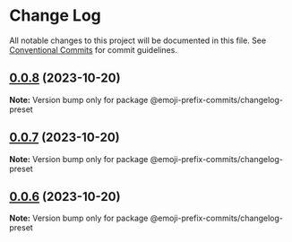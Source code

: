 # Change Log

All notable changes to this project will be documented in this file.
See [Conventional Commits](https://conventionalcommits.org) for commit guidelines.

## [0.0.8](https://github.com/HADB/emoji-prefix-commits/compare/v0.0.7...v0.0.8) (2023-10-20)

**Note:** Version bump only for package @emoji-prefix-commits/changelog-preset





## [0.0.7](https://github.com/HADB/emoji-prefix-commits/compare/v0.0.6...v0.0.7) (2023-10-20)

**Note:** Version bump only for package @emoji-prefix-commits/changelog-preset





## [0.0.6](https://github.com/HADB/emoji-prefix-commits/compare/v0.0.5...v0.0.6) (2023-10-20)

**Note:** Version bump only for package @emoji-prefix-commits/changelog-preset
